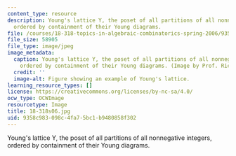 ```yaml
---
content_type: resource
description: Young's lattice Y, the poset of all partitions of all nonnegative integers,
  ordered by containment of their Young diagrams.
file: /courses/18-318-topics-in-algebraic-combinatorics-spring-2006/9358c983098c4fa75bc1b9480858f302_18-318s06.jpg
file_size: 58905
file_type: image/jpeg
image_metadata:
  caption: Young's lattice Y, the poset of all partitions of all nonnegative integers,
    ordered by containment of their Young diagrams. (Image by Prof. Richard Stanley.)
  credit: ''
  image-alt: Figure showing an example of Young's lattice.
learning_resource_types: []
license: https://creativecommons.org/licenses/by-nc-sa/4.0/
ocw_type: OCWImage
resourcetype: Image
title: 18-318s06.jpg
uid: 9358c983-098c-4fa7-5bc1-b9480858f302
---
```

Young's lattice Y, the poset of all partitions of all nonnegative integers, ordered by containment of their Young diagrams.